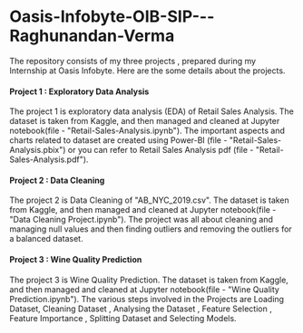 # Oasis-Infobyte-OIB-SIP---Raghunandan-Verma
The repository consists of my three projects , prepared during my Internship at Oasis Infobyte.
Here are the some details about the projects.

 <h4>Project 1 :  Exploratory Data Analysis</h4>
     The project 1 is exploratory data analysis (EDA) of Retail Sales Analysis. The dataset is taken from Kaggle, and then managed and cleaned at Jupyter notebook(file - "Retail-Sales-Analysis.ipynb").
     The important aspects and charts related to dataset are created using Power-BI (file - "Retail-Sales-Analysis.pbix") or you can refer to Retail Sales Analysis pdf (file - "Retail-Sales-Analysis.pdf").

  <h4>Project 2 :  Data Cleaning</h4>
     The project 2 is Data Cleaning of "AB_NYC_2019.csv". The dataset is taken from Kaggle, and then managed and cleaned at Jupyter notebook(file - "Data Cleaning Project.ipynb").
     The project was all about cleaning and managing null values and then finding outliers and removing the outliers for a balanced dataset.

  <h4>Project 3 :  Wine Quality Prediction</h4>
     The project 3 is Wine Quality Prediction. The dataset is taken from Kaggle, and then managed and cleaned at Jupyter notebook(file - "Wine Quality Prediction.ipynb").
     The various steps involved in the Projects are Loading Dataset, Cleaning Dataset , Analysing the Dataset , Feature Selection , Feature Importance , Splitting Dataset and Selecting Models.
